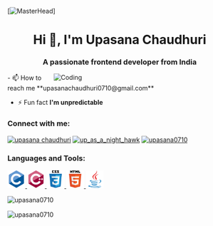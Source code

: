 [![MasterHead](https://64.media.tumblr.com/460cb18ad7a8e106fc438408d646e6e8/tumblr_otiwzppB591tuaz2oo1_500.gifv)]
<h1 align="center">Hi 👋, I'm Upasana Chaudhuri</h1>
<h3 align="center">A passionate frontend developer from India</h3>
<img align="right"alt="Coding"width="400"src="https://i.pinimg.com/originals/fa/7b/4b/fa7b4bdc3b2f73e749e5c2c646d4ae13.gif">
- 📫 How to reach me **upasanachaudhuri0710@gmail.com**

- ⚡ Fun fact **I'm unpredictable**

<h3 align="left">Connect with me:</h3>
<p align="left">
<a href="https://linkedin.com/in/upasana chaudhuri" target="blank"><img align="center" src="https://raw.githubusercontent.com/rahuldkjain/github-profile-readme-generator/master/src/images/icons/Social/linked-in-alt.svg" alt="upasana chaudhuri" height="30" width="40" /></a>
<a href="https://instagram.com/up_as_a_night_hawk" target="blank"><img align="center" src="https://raw.githubusercontent.com/rahuldkjain/github-profile-readme-generator/master/src/images/icons/Social/instagram.svg" alt="up_as_a_night_hawk" height="30" width="40" /></a>
<a href="https://www.codechef.com/users/upasana0710" target="blank"><img align="center" src="https://cdn.jsdelivr.net/npm/simple-icons@3.1.0/icons/codechef.svg" alt="upasana0710" height="30" width="40" /></a>
</p>

<h3 align="left">Languages and Tools:</h3>
<p align="left"> <a href="https://www.cprogramming.com/" target="_blank" rel="noreferrer"> <img src="https://raw.githubusercontent.com/devicons/devicon/master/icons/c/c-original.svg" alt="c" width="40" height="40"/> </a> <a href="https://www.w3schools.com/cpp/" target="_blank" rel="noreferrer"> <img src="https://raw.githubusercontent.com/devicons/devicon/master/icons/cplusplus/cplusplus-original.svg" alt="cplusplus" width="40" height="40"/> </a> <a href="https://www.w3schools.com/css/" target="_blank" rel="noreferrer"> <img src="https://raw.githubusercontent.com/devicons/devicon/master/icons/css3/css3-original-wordmark.svg" alt="css3" width="40" height="40"/> </a> <a href="https://www.w3.org/html/" target="_blank" rel="noreferrer"> <img src="https://raw.githubusercontent.com/devicons/devicon/master/icons/html5/html5-original-wordmark.svg" alt="html5" width="40" height="40"/> </a> <a href="https://www.java.com" target="_blank" rel="noreferrer"> <img src="https://raw.githubusercontent.com/devicons/devicon/master/icons/java/java-original.svg" alt="java" width="40" height="40"/> </a> </p>

<p><img align="center" src="https://github-readme-stats.vercel.app/api/top-langs?username=upasana0710&show_icons=true&locale=en&layout=compact" alt="upasana0710" /></p>

<p><img align="center" src="https://github-readme-streak-stats.herokuapp.com/?user=upasana0710&" alt="upasana0710" /></p>

